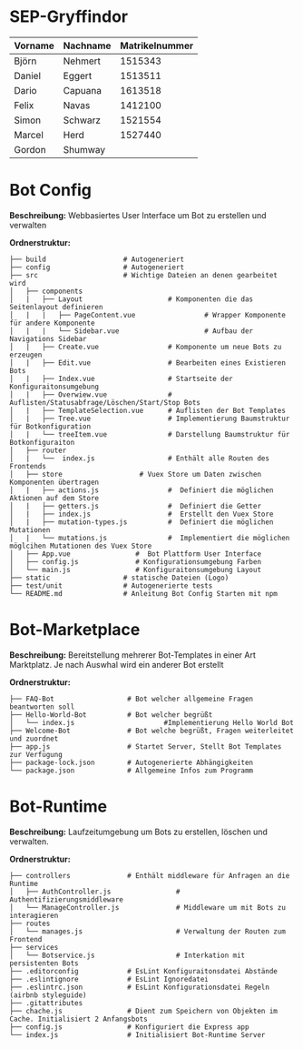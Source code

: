 # SEP-Gryffindor

| Vorname | Nachname | Matrikelnummer
| ------ | ------ | ------ |
| Björn	| Nehmert	| 	1515343
| Daniel	| Eggert| 		1513511
| Dario	| Capuana	| 	1613518
| Felix	| Navas	| 	1412100
| Simon	| Schwarz	| 	1521554
| Marcel| 	Herd	| 	1527440
| Gordon| Shumway |


# Bot Config

**Beschreibung:**
Webbasiertes User Interface um Bot zu erstellen und verwalten

**Ordnerstruktur:**

    ├── build                   # Autogeneriert
    ├── config                  # Autogeneriert
    ├── src                     # Wichtige Dateien an denen gearbeitet wird
    │   ├── components 
    │   |   ├── Layout                     # Komponenten die das Seitenlayout definieren
    │   |   |   ├── PageContent.vue                 # Wrapper Komponente für andere Komponente
    │   |   |   └── Sidebar.vue                     # Aufbau der Navigations Sidebar
    │   |   ├── Create.vue                 # Komponente um neue Bots zu erzeugen
    │   |   ├── Edit.vue                   # Bearbeiten eines Existieren Bots
    │   |   ├── Index.vue                  # Startseite der Konfiguraitonsumgebung
    │   |   ├── Overwiew.vue               # Auflisten/Statusabfrage/Löschen/Start/Stop Bots
    │   |   ├── TemplateSelection.vue      # Auflisten der Bot Templates
    │   |   ├── Tree.vue                   # Implementierung Baumstruktur für Botkonfiguration
    │   |   └── treeItem.vue               # Darstellung Baumstruktur für Botkonfiguraiton
    │   ├── router
    │   |   └──  index.js                  # Enthält alle Routen des Frontends 
    │   ├── store                   # Vuex Store um Daten zwischen Komponenten übertragen
    │   |   ├── actions.js                 #  Definiert die möglichen Aktionen auf dem Store
    │   |   ├── getters.js                 #  Definiert die Getter
    │   |   ├── index.js                   #  Erstellt den Vuex Store
    │   |   ├── mutation-types.js          #  Definiert die möglichen Mutationen
    │   |   └── mutations.js               #  Implementiert die möglichen möglcihen Mutationen des Vuex Store
    │   ├── App.vue                #  Bot Plattform User Interface  
    │   ├── config.js              # Konfigurationsumgebung Farben
    │   └── main.js                # Konfiguraitonsumgebung Layout
    ├── static                  # statische Dateien (Logo)
    ├── test/unit               # Autogenerierte tests
    └── README.md               # Anleitung Bot Config Starten mit npm


# Bot-Marketplace

**Beschreibung:**
Bereitstellung mehrerer Bot-Templates in einer Art Marktplatz. 
Je nach Auswhal wird ein anderer Bot erstellt

**Ordnerstruktur:**

    ├── FAQ-Bot                  # Bot welcher allgemeine Fragen beantworten soll
    ├── Hello-World-Bot          # Bot welcher begrüßt
    │   └── index.js                      #Implementierung Hello World Bot
    ├── Welcome-Bot              # Bot welche begrüßt, Fragen weiterleitet und zuordnet
    ├── app.js                   # Startet Server, Stellt Bot Templates zur Verfügung
    ├── package-lock.json        # Autogenerierte Abhängigkeiten
    └── package.json             # Allgemeine Infos zum Programm


# Bot-Runtime

**Beschreibung:**
Laufzeitumgebung um Bots zu erstellen, löschen und verwalten.

**Ordnerstruktur:**

    ├── controllers              # Enthält middleware für Anfragen an die Runtime
    │   ├── AuthController.js                # Authentifizierungsmiddleware
    │   └── ManageController.js              # Middleware um mit Bots zu interagieren
    ├── routes                   
    │   └── manages.js                       # Verwaltung der Routen zum Frontend
    ├── services                 
    │   └── Botservice.js                    # Interkation mit persistenten Bots
    ├── .editorconfig            # EsLint Konfiguraitonsdatei Abstände 
    ├── .eslintignore            # EsLint Ignoredatei
    ├── .eslintrc.json           # EsLint Konfigurationsdatei Regeln (airbnb styleguide)
    ├── .gitattributes
    ├── chache.js                # Dient zum Speichern von Objekten im Cache. Initialisiert 2 Anfangsbots
    ├── config.js                # Konfiguriert die Express app
    └── index.js                 # Initialisiert Bot-Runtime Server
    
